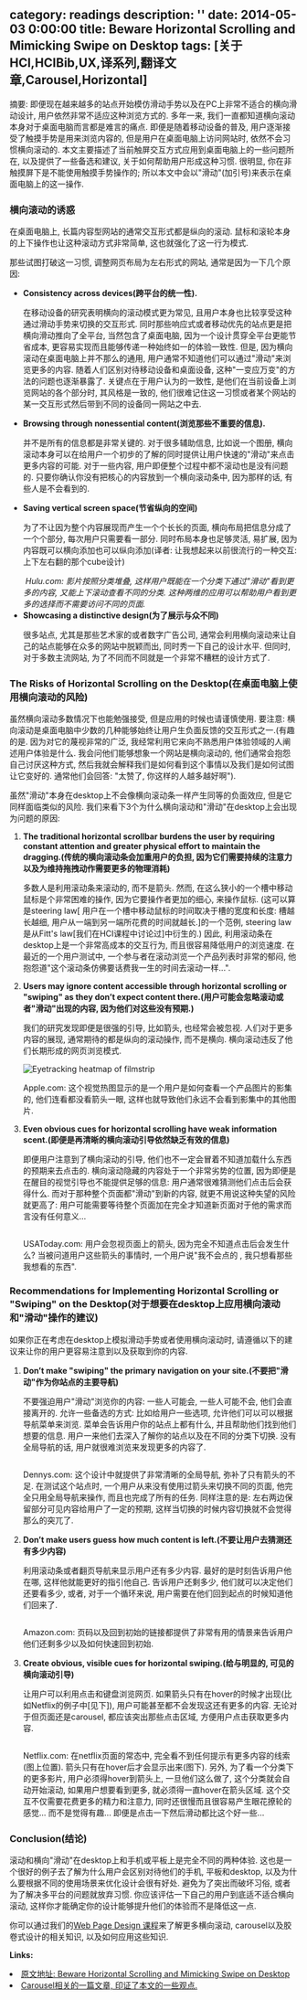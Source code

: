 category: readings
description: ''
date: 2014-05-03 0:00:00
title: Beware Horizontal Scrolling and Mimicking Swipe on Desktop
tags: [关于HCI,HCIBib,UX,译系列,翻译文章,Carousel,Horizontal]
---

摘要: 即便现在越来越多的站点开始模仿滑动手势以及在PC上非常不适合的横向滑动设计, 用户依然非常不适应这种浏览方式的.
多年一来, 我们一直都知道横向滚动本身对于桌面电脑而言都是难言的痛点. 即便是随着移动设备的普及, 用户逐渐接受了触摸手势是用来浏览内容的, 但是用户在桌面电脑上访问网站时, 依然不会习惯横向滚动的. 本文主要描述了当前触屏交互方式应用到桌面电脑上的一些问题所在, 以及提供了一些备选和建议, 关于如何帮助用户形成这种习惯. 很明显, 你在非触摸屏下是不能使用触摸手势操作的; 所以本文中会以"滑动"(加引号)来表示在桌面电脑上的这一操作.

<h3>横向滚动的诱惑</h3>

在桌面电脑上, 长篇内容型网站的通常交互形式都是纵向的滚动. 鼠标和滚轮本身的上下操作也让这种滚动方式非常简单, 这也就强化了这一行为模式.

那些试图打破这一习惯, 调整网页布局为左右形式的网站, 通常是因为一下几个原因:
<ul>
    <li>
        <strong>Consistency across devices(跨平台的统一性).</strong>
        <p>在移动设备的研究表明横向的滚动模式更为常见, 且用户本身也比较享受这种通过滑动手势来切换的交互形式. 同时那些响应式或者移动优先的站点更是把横向滑动推向了全平台, 当然包含了桌面电脑, 因为一个设计贯穿全平台更能节省成本, 更容易实现而且能够传递一种始终如一的体验一致性. 但是, 因为横向滚动在桌面电脑上并不那么的通用, 用户通常不知道他们可以通过"滑动"来浏览更多的内容. 随着人们区别对待移动设备和桌面设备, 这种"一变应万变"的方法的问题也逐渐暴露了. 关键点在于用户认为的一致性, 是他们在当前设备上浏览网站的各个部分时, 其风格是一致的, 他们很难记住这一习惯或者某个网站的某一交互形式然后带到不同的设备同一网站之中去. </p>
    </li>
    <li>
        <strong>Browsing through nonessential content(浏览那些不重要的信息).</strong>
        <p>并不是所有的信息都是非常关键的. 对于很多辅助信息, 比如说一个图册, 横向滚动本身可以在给用户一个初步的了解的同时提供让用户快速的"滑动"来点击更多内容的可能. 对于一些内容, 用户即便整个过程中都不滚动也是没有问题的. 只要你确认你没有把核心的内容放到一个横向滚动条中, 因为那样的话, 有些人是不会看到的.</p>
    </li>
    <li>
        <strong>Saving vertical screen space(节省纵向的空间)</strong>
        <p>为了不让因为整个内容展现而产生一个个长长的页面, 横向布局把信息分成了一个个部分, 每次用户只需要看一部分. 同时布局本身也足够灵活, 易扩展, 因为内容既可以横向添加也可以纵向添加(译者: 让我想起来以前很流行的一种交互: 上下左右翻的那个cube设计)</p>
        <img src="http://s3.amazonaws.com/media.nngroup.com/media/editor/2014/04/23/hulu-stacked-filmstrips.png" alt="">
        <i>Hulu.com: 影片按照分类堆叠, 这样用户既能在一个分类下通过"滑动"看到更多的内容, 又能上下滚动查看不同的分类. 这种两维的应用可以帮助用户看到更多的选择而不需要访问不同的页面.</i>
    </li>
    <li>
        <strong>Showcasing a distinctive design(为了展示与众不同)</strong>
        <p>很多站点, 尤其是那些艺术家的或者数字广告公司, 通常会利用横向滚动来让自己的站点能够在众多的网站中脱颖而出, 同时秀一下自己的设计水平. 但同时, 对于多数主流网站, 为了不同而不同就是一个非常不糟糕的设计方式了.</p>
    </li>
</ul>
<h3>The Risks of Horizontal Scrolling on the Desktop(在桌面电脑上使用横向滚动的风险)</h3>
虽然横向滚动多数情况下也能勉强接受, 但是应用的时候也请谨慎使用. 要注意: 横向滚动是桌面电脑中少数的几种能够始终让用户生负面反馈的交互形式之一.(有趣的是. 因为对它的蔑视非常的广泛, 我经常利用它来向不熟悉用户体验领域的人阐述用户体验是什么. 我会问他们能够想象一个网站是横向滚动的, 他们通常会抱怨自己讨厌这种方式, 然后我就会解释我们是如何看到这个事情以及我们是如何试图让它变好的. 通常他们会回答: "太赞了, 你这样的人越多越好啊").

虽然"滑动"本身在desktop上不会像横向滚动条一样产生同等的负面效应, 但是它同样面临类似的风险. 我们来看下3个为什么横向滚动和"滑动"在desktop上会出现为问题的原因:
<ol>
    <li>
        <strong>The traditional horizontal scrollbar burdens the user by requiring constant attention and greater physical effort to maintain the dragging.(传统的横向滚动条会加重用户的负担, 因为它们需要持续的注意力以及为维持拖拽动作需要更多的物理消耗)</strong>
        <p>多数人是利用滚动条来滚动的, 而不是箭头. 然而, 在这么狭小的一个槽中移动鼠标是个非常困难的操作, 因为它要操作者更加的细心, 来操作鼠标. (这可以算是steering law[ 用户在一个槽中移动鼠标的时间取决于槽的宽度和长度: 槽越长越细, 用户从一端到另一端所花费的时间就越长.]的一个范例, steering law是从Fitt's law[我们在HCI课程中讨论过]中衍生的.) 因此, 利用滚动条在desktop上是一个非常高成本的交互行为, 而且很容易降低用户的浏览速度. 在最近的一个用户测试中, 一个参与者在滚动浏览一个产品列表时非常的郁闷, 他抱怨道"这个滚动条仿佛要话费我一生的时间去滚动一样...".</p>
    </li>
    <li>
        <strong>Users may ignore content accessible through horizontal scrolling or "swiping" as they don’t expect content there.(用户可能会忽略滚动或者"滑动"出现的内容, 因为他们对这些没有预期.)</strong>
        <p>我们的研究发现即便是很强的引导, 比如箭头, 也经常会被忽视. 人们对于更多内容的展现, 通常期待的都是纵向的滚动操作, 而不是横向. 横向滚动违反了他们长期形成的网页浏览模式.</p>
        <img src="http://s3.amazonaws.com/media.nngroup.com/media/editor/2014/04/23/apple-filmstrip-heatmap.png" alt="Eyetracking heatmap of filmstrip">
        <p>Apple.com: 这个视觉热图显示的是一个用户是如何查看一个产品图片的影集的, 他们连看都没看箭头一眼, 这样也就导致他们永远不会看到影集中的其他图片.</p>
    </li>
    <li>
        <strong>Even obvious cues for horizontal scrolling have weak information scent.(即便是再清晰的横向滚动引导依然缺乏有效的信息)</strong>
        <p>即便用户注意到了横向滚动的引导, 他们也不一定会冒着不知道加载什么东西的预期来去点击的. 横向滚动隐藏的内容处于一个非常劣势的位置, 因为即便是在醒目的视觉引导也不能提供足够的信息: 用户通常很难猜测他们点击后会获得什么. 而对于那种整个页面都"滑动"到新的内容, 就更不用说这种失望的风险就更高了: 用户可能需要等待整个页面加在完全才知道新页面对于他的需求而言没有任何意义...</p>
        <img src="http://s3.amazonaws.com/media.nngroup.com/media/editor/2014/04/23/usatoday-slider-arrow.png" alt="">
        <p>USAToday.com: 用户会忽视页面上的箭头, 因为完全不知道点击后会发生什么? 当被问道用户这些箭头的事情时, 一个用户说"我不会点的 , 我只想看那些我想看的东西".</p>
    </li>
</ol>
<h3>Recommendations for Implementing Horizontal Scrolling or "Swiping" on the Desktop(对于想要在desktop上应用横向滚动和"滑动"操作的建议)</h3>
如果你正在考虑在desktop上模拟滑动手势或者使用横向滚动时, 请遵循以下的建议来让你的用户更容易注意到以及获取到你的内容.
<ol>
    <li>
        <strong>Don’t make "swiping" the primary navigation on your site.(不要把"滑动"作为你站点的主要导航)</strong>
        <p>不要强迫用户"滑动"浏览你的内容: 一些人可能会, 一些人可能不会, 他们会直接离开的. 允许一些备选的方式: 比如给用户一些选项, 允许他们可以可以根据导航菜单来浏览. 菜单会告诉用户你的站点上都有什么, 并且帮助他们找到他们想要的信息. 用户一来他们去深入了解你的站点以及在不同的分类下切换. 没有全局导航的话, 用户就很难浏览来发现更多的内容了.</p>
        <img src="http://s3.amazonaws.com/media.nngroup.com/media/editor/2014/04/23/dennys-global-nav-and-swipe.png" alt="">
        <p>Dennys.com:  这个设计中就提供了非常清晰的全局导航, 弥补了只有箭头的不足. 在测试这个站点时, 一个用户从来没有使用过箭头来切换不同的页面, 他完全只用全局导航来操作, 而且也完成了所有的任务. 同样注意的是: 左右两边保留部分可见内容给用户了一定的预期, 这样当切换的时候内容切换就不会觉得那么的突兀了.</p>
    </li>
    <li>
        <strong>Don’t make users guess how much content is left.(不要让用户去猜测还有多少内容)</strong>
        <p>利用滚动条或者翻页导航来显示用户还有多少内容. 最好的是时刻告诉用户他在哪, 这样他就能更好的指引他自己. 告诉用户还剩多少, 他们就可以决定他们还要看多少, 或者, 对于一个循环来说, 用户需要在他们回到起点的时候知道他们回来了.</p>
        <img src="http://s3.amazonaws.com/media.nngroup.com/media/editor/2014/04/23/amazon-filmstrip-pagination.png" alt="">
        <p>Amazon.com: 页码以及回到初始的链接都提供了非常有用的情景来告诉用户他们还剩多少以及如何快速回到初始.</p>
    </li>
    <li>
        <strong>Create obvious, visible cues for horizontal swiping.(给与明显的, 可见的横向滚动引导)</strong>
        <p>让用户可以利用点击和键盘浏览网页. 如果箭头只有在hover的时候才出现(比如Netflix的例子中[见下]), 用户可能甚至都不会发现这还有更多的内容. 无论对于但页面还是carousel, 都应该突出那些点击区域, 方便用户点击获取更多内容.</p>
        <img src="http://s3.amazonaws.com/media.nngroup.com/media/editor/2014/04/23/netflix-no-arrow-until-hover.png" alt="">
        <p>Netflix.com: 在netflix页面的常态中, 完全看不到任何提示有更多内容的线索(图上位置). 箭头只有在hover后才会显示出来(图下). 另外, 为了看一个分类下的更多影片, 用户必须得hover到箭头上, 一旦他们这么做了,  这个分类就会自动开始滚动, 如果用户想要看到更多, 就必须得一直hover在箭头区域. 这个交互不仅需要花费更多的精力和注意力, 同时还很慢而且很容易产生眼花撩轮的感觉... 而不是觉得有趣... 即便是点击一下然后滑动都比这个好一些...</p>
    </li>
</ol>
<h3>Conclusion(结论)</h3>
<p>滚动和横向"滑动"在desktop上和手机或平板上是完全不同的两种体验. 这也是一个很好的例子去了解为什么用户会区别对待他们的手机, 平板和desktop, 以及为什么要根据不同的使用场景来优化设计会很有好处. 避免为了突出而破坏习俗, 或者为了解决多平台的问题就放弃习惯. 你应该评估一下自己的用户到底适不适合横向滚动, 这样你才能确定你的设计能够提升他们的体验而不是降低这一点. </p>
<p>你可以通过我们的<a href="http://www.nngroup.com/courses/web-page-design/">Web Page Design 课程</a>来了解更多横向滚动, carousel以及胶卷式设计的相关知识, 以及如何应用这些知识.</p>

<strong>Links: </strong>
<li><a href="http://www.nngroup.com/articles/horizontal-scrolling/">原文地址: Beware Horizontal Scrolling and Mimicking Swipe on Desktop</a></li>
<li><a href="http://callmet.zzgary.info/2014/05/03/yi-why-users-arent-clicking-your-home-page-carousel/">Carousel相关的一篇文章, 印证了本文的一些观点.</a></li>


